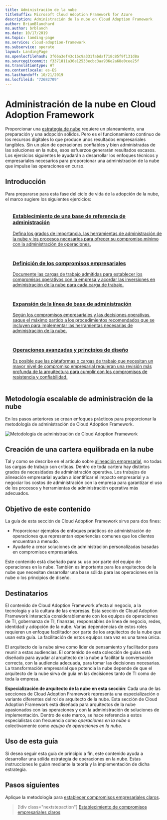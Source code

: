 ```yaml
---
title: Administración de la nube
titleSuffix: Microsoft Cloud Adoption Framework for Azure
description: Administración de la nube en Cloud Adoption Framework
author: BrianBlanchard
ms.author: brblanch
ms.date: 10/17/2019
ms.topic: landing-page
ms.service: cloud-adoption-framework
ms.subservice: operate
layout: LandingPage
ms.openlocfilehash: 3f66a3ef43c16c9a331fabdaf718c85f9f131d8a
ms.sourcegitcommit: f3371811a36e12533ecbc3aa936e2a68e0cee25f
ms.translationtype: HT
ms.contentlocale: es-ES
ms.lasthandoff: 10/21/2019
ms.locfileid: "72682709"
---
```

# <a name="cloud-management-in-the-cloud-adoption-framework"></a>Administración de la nube en Cloud Adoption Framework

Proporcionar una [estrategia de nube](../strategy/index.md) requiere un planeamiento, una preparación y una adopción sólidos. Pero es el funcionamiento continuo de los recursos digitales lo que produce unos resultados empresariales tangibles. Sin un plan de operaciones confiables y bien administradas de las soluciones en la nube, esos esfuerzos generarán resultados escasos. Los ejercicios siguientes le ayudarán a desarrollar los enfoques técnicos y empresariales necesarios para proporcionar una administración de la nube que impulse las operaciones en curso.

## <a name="getting-started"></a>Introducción

Para prepararse para esta fase del ciclo de vida de la adopción de la nube, el marco sugiere los siguientes ejercicios:

<!-- markdownlint-disable MD033 -->
<ul class="panelContent cardsF">
    <li style="display: flex; flex-direction: column;">
        <a href="./azure-management-guide/index.md">
            <div class="cardSize">
                <div class="cardPadding" style="padding-bottom:10px;">
                    <div class="card" style="padding-bottom:10px;">
                        <div class="cardImageOuter">
                            <div class="cardImage">
                                <img alt="" src="../_images/icons/1.png" data-linktype="external">
                            </div>
                        </div>
                        <div class="cardText" style="padding-left:0px;">
                            <h3>Establecimiento de una base de referencia de administración</h3>
Defina los grados de importancia, las herramientas de administración de la nube y los procesos necesarios para ofrecer su compromiso mínimo con la administración de operaciones.
                        </div>
                    </div>
                </div>
            </div>
        </a>
    </li>
    <li style="display: flex; flex-direction: column;">
        <a href="./considerations/business-alignment.md">
            <div class="cardSize">
                <div class="cardPadding" style="padding-bottom:10px;">
                    <div class="card" style="padding-bottom:10px;">
                        <div class="cardImageOuter">
                            <div class="cardImage">
                                <img alt="" src="../_images/icons/2.png" data-linktype="external">
                            </div>
                        </div>
                        <div class="cardText" style="padding-left:0px;">
                            <h3>Definición de los compromisos empresariales</h3>
Documente las cargas de trabajo admitidas para establecer los compromisos operativos con la empresa y acordar las inversiones en administración de la nube para cada carga de trabajo.
                        </div>
                    </div>
                </div>
            </div>
        </a>
    </li>
    <li style="display: flex; flex-direction: column;">
        <a href="./best-practices.md">
            <div class="cardSize">
                <div class="cardPadding" style="padding-bottom:10px;">
                    <div class="card" style="padding-bottom:10px;">
                        <div class="cardImageOuter">
                            <div class="cardImage">
                                <img alt="" src="../_images/icons/3.png" data-linktype="external">
                            </div>
                        </div>
                        <div class="cardText" style="padding-left:0px;">
                            <h3>Expansión de la línea de base de administración</h3>
Según los compromisos empresariales y las decisiones operativas, saque el máximo partido a los procedimientos recomendados que se incluyen para implementar las herramientas necesarias de administración de la nube.
                        </div>
                    </div>
                </div>
            </div>
        </a>
    </li>
    <li style="display: flex; flex-direction: column;">
        <a href="./design-principles.md">
            <div class="cardSize">
                <div class="cardPadding" style="padding-bottom:10px;">
                    <div class="card" style="padding-bottom:10px;">
                        <div class="cardImageOuter">
                            <div class="cardImage">
                                <img alt="" src="../_images/icons/4.png" data-linktype="external">
                            </div>
                        </div>
                        <div class="cardText" style="padding-left:0px;">
                            <h3>Operaciones avanzadas y principios de diseño</h3>
Es posible que las plataformas o cargas de trabajo que necesitan un mayor nivel de compromiso empresarial requieran una revisión más profunda de la arquitectura para cumplir con los compromisos de resistencia y confiabilidad.
                        </div>
                    </div>
                </div>
            </div>
        </a>
    </li>
</ul>
<!-- markdownlint-enable MD033 -->

## <a name="scalable-cloud-management-methodology"></a>Metodología escalable de administración de la nube

En los pasos anteriores se crean enfoques prácticos para proporcionar la metodología de administración de Cloud Adoption Framework.

![Metodología de administración de Cloud Adoption Framework](../_images/manage/caf-manage.png)

## <a name="creating-a-balanced-cloud-portfolio"></a>Creación de una cartera equilibrada en la nube

Tal y como se describe en el artículo sobre [alineación empresarial](./considerations/business-alignment.md), no todas las cargas de trabajo son críticas. Dentro de toda cartera hay distintos grados de necesidades de administración operativa. Los trabajos de alineación empresarial ayudan a identificar el impacto empresarial y a negociar los costos de administración con la empresa para garantizar el uso de los procesos y herramientas de administración operativa más adecuados.

## <a name="objective-of-this-content"></a>Objetivo de este contenido

La guía de esta sección de Cloud Adoption Framework sirve para dos fines:

- Proporcionar ejemplos de enfoques prácticos de administración de operaciones que representan experiencias comunes que los clientes encuentran a menudo.
- Ayudarle a crear soluciones de administración personalizadas basadas en compromisos empresariales.

Este contenido está diseñado para su uso por parte del equipo de operaciones en la nube. También es importante para los arquitectos de la nube que necesitan desarrollar una base sólida para las operaciones en la nube o los principios de diseño.

## <a name="intended-audience"></a>Destinatarios

El contenido de Cloud Adoption Framework afecta al negocio, a la tecnología y a la cultura de las empresas. Esta sección de Cloud Adoption Framework interactúa considerablemente con los equipos de operaciones de TI, gobernanza de TI, finanzas, responsables de línea de negocio, redes, identidad y adopción de la nube. Varias dependencias de estos roles requieren un enfoque facilitador por parte de los arquitectos de la nube que usan esta guía. La facilitación de estos equipos rara vez es una tarea única.

El arquitecto de la nube sirve como líder de pensamiento y facilitador para reunir a estas audiencias. El contenido de esta colección de guías está diseñado para ayudar al arquitecto de la nube a facilitar la conversación correcta, con la audiencia adecuada, para tomar las decisiones necesarias. La transformación empresarial que potencia la nube depende de que el arquitecto de la nube sirva de guía en las decisiones tanto de TI como de toda la empresa.

**Especialización de arquitecto de la nube en esta sección**: Cada una de las secciones de Cloud Adoption Framework representa una especialización o variante diferentes del rol de arquitecto de la nube. Esta sección de Cloud Adoption Framework está diseñada para arquitectos de la nube apasionados con las operaciones y con la administración de soluciones de implementación. Dentro de este marco, se hace referencia a estos especialistas con frecuencia como *operaciones en la nube* o colectivamente como *equipo de operaciones en la nube*.

## <a name="use-this-guide"></a>Uso de esta guía

Si desea seguir esta guía de principio a fin, este contenido ayuda a desarrollar una sólida estrategia de operaciones en la nube. Estas instrucciones le guían mediante la teoría y la implementación de dicha estrategia.

<!-- For a crash course on the theory and quick access to Azure implementation, get started with the [governance guides overview](./guide/index.md). Using this guidance, you can start small and iteratively improve your governance needs in parallel with cloud adoption efforts. -->

## <a name="next-steps"></a>Pasos siguientes

Aplique la metodología para [establecer compromisos empresariales claros](./considerations/business-alignment.md).

> [!div class="nextstepaction"]
> [Establecimiento de compromisos empresariales claros](./considerations/business-alignment.md)
